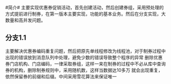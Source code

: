 #简介#
主要实现优惠券促销活动，首先创建活动，然后创建券组，采用预处理的方式提前进行制券，在第一版本主要实现，功能的基本业务。然后在分支实现，大数量和高并发问题。
<h2>分支1.1</h2>
主要解决优惠券编码重复问题，然后把原先单线程修改为线程池，对于制券过程中出现的错误放到消息队列中处理，避免少数的错误导致整个程序的异常
删除优惠券门店机构、门店编码，一律采取券组，这样一来在制券的过程中不必从库中查询券的机构，删除制券规则中，采用随机数，这样当数据达10多万
就会出现重复，依然保留券的前缀和后缀。中间采用雪花算法来保证唯一

